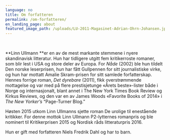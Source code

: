 ```yaml
---
language: no
title: Om forfatteren
permalink: /om-forfatteren/
en_landing_page: about
featured_image_path: /uploads/LU-2011-Magasinet-Adrian-Ohrn-Johansen.jpg
---
```


&nbsp;

**Linn Ullmann&nbsp;**er en av de mest markante stemmene i nyere skandinavisk litteratur. Hun har tidligere utgitt fem kritikerroste romaner, som blir lest i USA og store deler av Europa. For&nbsp;*N&aring;de&nbsp;*(2002) ble hun tildelt Den norske leserprisen, hun har f&aring;tt Gullpennen for sitt journalistiske virke, og hun har mottatt Amalie Skram-prisen for sitt samlede forfatterskap. Hennes forrige roman,&nbsp;*Det dyrebare*&nbsp;(2011), fikk overstr&oslash;mmende mottagelse og var med p&aring; flere prestisjetunge &laquo;&Aring;rets beste&raquo;-lister b&aring;de i Norge og internasjonalt, blant annet i The New York Times Book Review og Kirkus Reviews, og den var en av James Woods &laquo;Favorite Books of 2014&raquo; i *The New Yorker’s*&nbsp;“Page-Turner Blog.”

Høsten 2015 utkom Linn Ullmanns sjette roman De urolige til enestående kritikker. For denne mottok Linn Ullmann P2-lytternes romanpris og ble nominert til Kritikerprisen 2015 og Nordisk råds litteraturpris 2016.

Hun er gift med forfatteren Niels Fredrik Dahl og har to barn.
